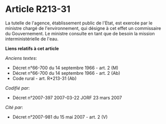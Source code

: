 # Article R213-31

La tutelle de l'agence, établissement public de l'Etat, est exercée par le ministre chargé de l'environnement, qui désigne à
cet effet un commissaire du Gouvernement. Le ministre consulte en tant que de besoin la mission interministérielle de l'eau.

**Liens relatifs à cet article**

_Anciens textes_:

  - Décret n°66-700 du 14 septembre 1966 - art. 2 (M)
  - Décret n°66-700 du 14 septembre 1966 - art. 2 (Ab)
  - Code rural - art. R*213-31 (Ab)

_Codifié par_:

  - Décret n°2007-397 2007-03-22 JORF 23 mars 2007

_Cité par_:

  - Décret n°2007-981 du 15 mai 2007 - art. 2 (V)
